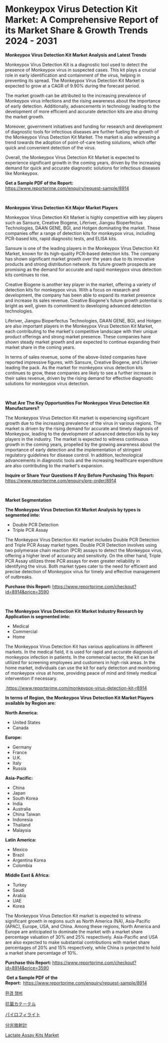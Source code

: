 <p><h1>Monkeypox Virus Detection Kit Market: A Comprehensive Report of its Market Share & Growth Trends 2024 - 2031</h1></p><p><strong>Monkeypox Virus Detection Kit Market Analysis and Latest Trends</strong></p>
<p><p>Monkeypox Virus Detection Kit is a diagnostic tool used to detect the presence of Monkeypox virus in suspected cases. This kit plays a crucial role in early identification and containment of the virus, helping in preventing its spread. The Monkeypox Virus Detection Kit Market is expected to grow at a CAGR of 9.90% during the forecast period. </p><p>The market growth can be attributed to the increasing prevalence of Monkeypox virus infections and the rising awareness about the importance of early detection. Additionally, advancements in technology leading to the development of more efficient and accurate detection kits are also driving the market growth. </p><p>Moreover, government initiatives and funding for research and development of diagnostic tools for infectious diseases are further fueling the growth of the Monkeypox Virus Detection Kit Market. The market is also witnessing a trend towards the adoption of point-of-care testing solutions, which offer quick and convenient detection of the virus.</p><p>Overall, the Monkeypox Virus Detection Kit Market is expected to experience significant growth in the coming years, driven by the increasing demand for quick and accurate diagnostic solutions for infectious diseases like Monkeypox.</p></p>
<p><strong>Get a Sample PDF of the Report:&nbsp;</strong> <a href="https://www.reportprime.com/enquiry/request-sample/8914">https://www.reportprime.com/enquiry/request-sample/8914</a></p>
<p>&nbsp;</p>
<p><strong>Monkeypox Virus Detection Kit Major Market Players</strong></p>
<p><p>Monkeypox Virus Detection Kit Market is highly competitive with key players such as Sansure, Creative Biogene, Liferiver, Jiangsu Bioperfectus Technologies, DAAN GENE, BGI, and Hotgen dominating the market. These companies offer a range of detection kits for monkeypox virus, including PCR-based kits, rapid diagnostic tests, and ELISA kits.</p><p>Sansure is one of the leading players in the Monkeypox Virus Detection Kit Market, known for its high-quality PCR-based detection kits. The company has shown significant market growth over the years due to its innovative products and strong distribution network. Its future growth prospects are promising as the demand for accurate and rapid monkeypox virus detection kits continues to rise.</p><p>Creative Biogene is another key player in the market, offering a variety of detection kits for monkeypox virus. With a focus on research and development, the company has been able to expand its market presence and increase its sales revenue. Creative Biogene's future growth potential is bright as well, given its commitment to developing advanced detection technologies.</p><p>Liferiver, Jiangsu Bioperfectus Technologies, DAAN GENE, BGI, and Hotgen are also important players in the Monkeypox Virus Detection Kit Market, each contributing to the market's competitive landscape with their unique product offerings and strong market presence. These companies have shown steady market growth and are expected to continue expanding their market share in the coming years.</p><p>In terms of sales revenue, some of the above-listed companies have reported impressive figures, with Sansure, Creative Biogene, and Liferiver leading the pack. As the market for monkeypox virus detection kits continues to grow, these companies are likely to see a further increase in their sales revenue, driven by the rising demand for effective diagnostic solutions for monkeypox virus detection.</p></p>
<p>&nbsp;</p>
<p><strong>What Are The Key Opportunities For Monkeypox Virus Detection Kit Manufacturers?</strong></p>
<p><p>The Monkeypox Virus Detection Kit market is experiencing significant growth due to the increasing prevalence of the virus in various regions. The market is driven by the rising demand for accurate and timely diagnosis of Monkeypox, leading to the development of advanced detection kits by key players in the industry. The market is expected to witness continuous growth in the coming years, propelled by the growing awareness about the importance of early detection and the implementation of stringent regulatory guidelines for disease control. In addition, technological advancements in diagnostic tools and the increasing healthcare expenditure are also contributing to the market's expansion.</p></p>
<p><strong>Inquire or Share Your Questions If Any Before Purchasing This Report:</strong> <a href="https://www.reportprime.com/enquiry/pre-order/8914">https://www.reportprime.com/enquiry/pre-order/8914</a></p>
<p>&nbsp;</p>
<p><strong>Market Segmentation</strong></p>
<p><strong>The Monkeypox Virus Detection Kit Market Analysis by types is segmented into:</strong></p>
<p><ul><li>Double PCR Detection</li><li>Triple PCR Assay</li></ul></p>
<p><p>The Monkeypox Virus Detection Kit market includes Double PCR Detection and Triple PCR Assay market types. Double PCR Detection involves using two polymerase chain reaction (PCR) assays to detect the Monkeypox virus, offering a higher level of accuracy and sensitivity. On the other hand, Triple PCR Assay utilizes three PCR assays for even greater reliability in identifying the virus. Both market types cater to the need for efficient and precise detection of Monkeypox virus for timely and effective management of outbreaks.</p></p>
<p><strong>Purchase this Report:&nbsp;</strong><a href="https://www.reportprime.com/checkout?id=8914&price=3590">https://www.reportprime.com/checkout?id=8914&price=3590</a></p>
<p>&nbsp;</p>
<p><strong>The Monkeypox Virus Detection Kit Market Industry Research by Application is segmented into:</strong></p>
<p><ul><li>Medical</li><li>Commercial</li><li>Home</li></ul></p>
<p><p>The Monkeypox Virus Detection Kit has various applications in different markets. In the medical field, it is used for rapid and accurate diagnosis of monkeypox infection in patients. In the commercial sector, the kit can be utilized for screening employees and customers in high-risk areas. In the home market, individuals can use the kit for early detection and monitoring of monkeypox virus at home, providing peace of mind and timely medical intervention if necessary.</p></p>
<p><a href="https://www.reportprime.com/monkeypox-virus-detection-kit-r8914">&nbsp;https://www.reportprime.com/monkeypox-virus-detection-kit-r8914</a></p>
<p><strong>In terms of Region, the Monkeypox Virus Detection Kit Market Players available by Region are:</strong></p>
<p>
    <p> <strong> North America: </strong>
        <ul>
            <li>United States</li>
            <li>Canada</li>
        </ul>
        </p> 
    <p> <strong> Europe: </strong>
        <ul>
            <li>Germany</li>
            <li>France</li>
            <li>U.K.</li>
            <li>Italy</li>
            <li>Russia</li>
        </ul>
        </p> 
    <p> <strong> Asia-Pacific: </strong>
        <ul>
            <li>China</li>
            <li>Japan</li>
            <li>South Korea</li>
            <li>India</li>
            <li>Australia</li>
            <li>China Taiwan</li>
            <li>Indonesia</li>
            <li>Thailand</li>
            <li>Malaysia</li>
        </ul>
        </p> 
    <p> <strong> Latin America: </strong>
        <ul>
            <li>Mexico</li>
            <li>Brazil</li>
            <li>Argentina Korea</li>
            <li>Colombia</li>
        </ul>
        </p> 
    <p> <strong> Middle East & Africa: </strong>
        <ul>
            <li>Turkey</li>
            <li>Saudi</li>
            <li>Arabia</li>
            <li>UAE</li>
            <li>Korea</li>
        </ul>
    </p>
    </p>
<p><p>The Monkeypox Virus Detection Kit market is expected to witness significant growth in regions such as North America (NA), Asia-Pacific (APAC), Europe, USA, and China. Among these regions, North America and Europe are anticipated to dominate the market with a market share percentage valuation of 30% and 25% respectively. Asia-Pacific and USA are also expected to make substantial contributions with market share percentages of 20% and 15% respectively, while China is projected to hold a market share percentage of 10%.</p></p>
<p><strong>Purchase this Report: </strong><a href="https://www.reportprime.com/checkout?id=8914&price=3590">https://www.reportprime.com/checkout?id=8914&price=3590</a></p>
<p>&nbsp;<strong>Get a Sample PDF of the Report:&nbsp;&nbsp;</strong><a href="https://www.reportprime.com/enquiry/request-sample/8914">https://www.reportprime.com/enquiry/request-sample/8914</a></p>
<p><strong></strong></p>
<p><p><a href="https://medium.com/@marcpascual04/%ED%99%98%EA%B2%BD-%EC%B1%94%EB%B2%84-%EC%8B%9C%EC%9E%A5-%EB%B3%B4%EA%B3%A0%EC%84%9C%EB%8A%94-%EC%9D%B4-%EC%8B%9C%EC%9E%A5%EC%9D%98-%EC%B5%9C%EC%8B%A0-%ED%8A%B8%EB%A0%8C%EB%93%9C%EC%99%80-%EC%84%B1%EC%9E%A5-%EA%B8%B0%ED%9A%8C%EB%A5%BC-%EB%B3%B4%EC%97%AC%EC%A4%8D%EB%8B%88%EB%8B%A4-7cc8667e9884">환경 챔버</a></p><p><a href="https://medium.com/@elmoray21/%E6%8A%97%E8%8F%8C%E3%82%AB%E3%83%86%E3%83%BC%E3%83%86%E3%83%AB%E5%B8%82%E5%A0%B4%E3%81%AE%E8%A6%8F%E6%A8%A1%E3%81%A8%E5%B8%82%E5%A0%B4%E5%8B%95%E5%90%91-%E5%AE%8C%E5%85%A8%E3%81%AA%E7%94%A3%E6%A5%AD%E6%A6%82%E8%A6%81-2024%E5%B9%B4%E3%81%8B%E3%82%892031%E5%B9%B4%E3%81%BE%E3%81%A7-86e881dc3d67">抗菌カテーテル</a></p><p><a href="https://github.com/Sophiaard2003/Market-Research-Report-List-1/blob/main/455154323230.md">パイロフィライト</a></p><p><a href="https://medium.com/@kyaorris56456/%E3%82%B9%E3%83%9A%E3%82%AF%E3%83%88%E3%83%AD%E3%83%A9%E3%82%B8%E3%82%AA%E3%83%A1%E3%83%BC%E3%82%BF%E5%B8%82%E5%A0%B4%E3%81%AE%E8%A6%8F%E6%A8%A1%E3%81%AF-%E3%82%B0%E3%83%AD%E3%83%BC%E3%83%90%E3%83%AB%E6%A5%AD%E7%95%8C%E3%81%A7%E6%9C%80%E9%81%A9%E3%81%AA%E3%83%9E%E3%83%BC%E3%82%B1%E3%83%86%E3%82%A3%E3%83%B3%E3%82%B0%E3%83%81%E3%83%A3%E3%83%8D%E3%83%AB%E3%82%92%E6%98%8E%E3%82%89%E3%81%8B%E3%81%AB%E3%81%97%E3%81%A6%E3%81%84%E3%81%BE%E3%81%99-6f3c5ad84a72">分光放射計</a></p><p><a href="https://github.com/brenzgnarento/Market-Research-Report-List-2/blob/main/lactate-assay-kits-market.md">Lactate Assay Kits Market</a></p></p>